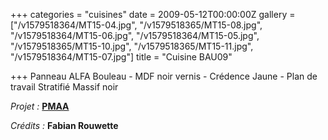 +++
categories = "cuisines"
date = 2009-05-12T00:00:00Z
gallery = ["/v1579518364/MT15-04.jpg", "/v1579518365/MT15-08.jpg", "/v1579518364/MT15-06.jpg", "/v1579518364/MT15-05.jpg", "/v1579518365/MT15-10.jpg", "/v1579518365/MT15-11.jpg", "/v1579518364/MT15-07.jpg"]
title = "Cuisine BAU09"

+++
Panneau ALFA Bouleau - MDF noir vernis - Crédence Jaune - Plan de travail Stratifié Massif noir

_Projet :_ [**PMAA**](http://www.pierremonseuarchitecte.be/)

_Crédits :_ **Fabian Rouwette**